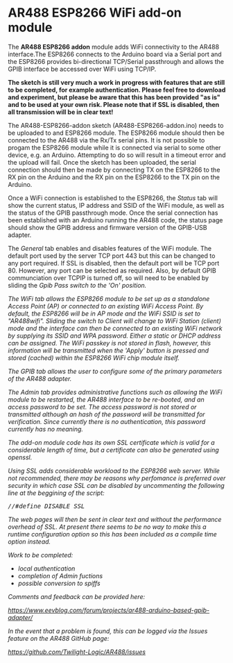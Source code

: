 # AR488 ESP8266 WiFi add-on module

The <b>AR488 ESP8266 addon</b> module adds WiFi connectivity to the AR488 interface.The ESP8266 connects to the Arduino board via a Serial port and the ESP8266 provides bi-directional TCP/Serial passthrough and allows the GPIB interface be accessed over WiFi using TCP/IP.

<b>The sketch is still very much a work in progress with features that are still to be completed, for example authentication. Please feel free to download and experiment, but please be aware that this has been provided "as is" and to be used at your own risk. Please note that if SSL is disabled, then all transmission will be in clear text!</b>

The AR488-ESP8266-addon sketch (AR488-ESP8266-addon.ino) needs to be uploaded to and ESP8266 module. The ESP8266 module should then be connected to the AR488 via the Rx/Tx serial pins. It is not possible to progam the ESP8266 module while it is connected via serial to some other device, e.g. an Arduino. Attempting to do so will result in a timeout error and the upload will fail. Once the sketch has been uploaded, the serial connection should then be made by connecting TX on the ESP8266 to the RX pin on the Arduino and the RX pin on the ESP8266 to the TX pin on the Arduino. 

Once a WiFi connection is established to the ESP8266, the <i>Status</i> tab will show the current status,  IP address and SSID of the WiFi module, as well as the status of the GPIB passthrough mode. Once the serial connection has been established with an Arduino running the AR488 code, the status page should show the GPIB address and firmware version of the GPIB-USB adapter.

The <i>General</i> tab enables and disables features of the WiFi module. The default port used by the server TCP port 443 but this can be changed to any port required. If SSL is disabled, then the default port will be TCP port 80. However, any port can be selected as required. Also, by default GPIB communciation over TCPIP is turned off, so will need to be enabled by sliding the <i>Gpib Pass<i/> switch to the 'On' position. 

The <i>WiFi</i> tab allows the ESP8266 module to be set up as a standalone Access Point (AP) or connected to an existing WiFi Access Point. By default, the ESP8266 will be in AP mode and the WiFi SSID is set to "AR488wifi". Sliding the switch to Client will change to WiFi Station (client) mode and the interface can then be connected to an existing WiFi network by supplying its SSID and WPA password. Either a static or DHCP address can be assigned. The WiFi passkey is not stored in flash, however, this information will be transmitted when the 'Apply' button is pressed and stored (cached) within the ESP8266 WiFi chip module itself.

The <i>GPIB</i> tab allows the user to configure some of the primary parameters of the AR488 adapter.

The <i>Admin</i> tab provides administrative functions such as allowing the WiFi module to be restarted, the AR488 interface to be re-booted, and an access password to be set. The access password is not stored or transmitted although an hash of the password will be transmitted for verification. Since currently there is no authentication, this password currently has no meaning.

The add-on module code has its own SSL certificate which is valid for a considerable length of time, but a certificate can also be generated using openssl.

Using SSL adds considerable workload to the ESP8266 web server. While not recommended, there may be reasons why perfomance is preferred over security in which case SSL can be disabled by uncommenting the following line at the beggining of the script:

<pre>//#define DISABLE_SSL</pre>

The web pages will then be sent in clear text and without the performance overhead of SSL. At present there seems to be no way to make this a runtime configuration option so this has been included as a compile time option instead.

Work to be completed:

- local authentication
- completion of Admin fuctions
- possible conversion to spiffs

Comments and feedback can be provided here:

https://www.eevblog.com/forum/projects/ar488-arduino-based-gpib-adapter/

In the event that a problem is found, this can be logged via the Issues feature on the AR488 GitHub page:

https://github.com/Twilight-Logic/AR488/issues

